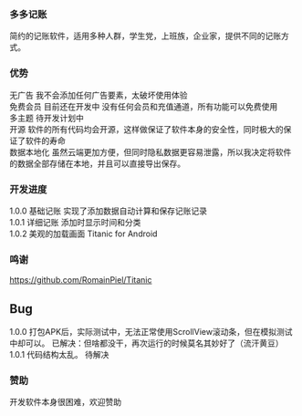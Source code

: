 ###  多多记账
简约的记账软件，适用多种人群，学生党，上班族，企业家，提供不同的记账方式。<br/>

### 优势
无广告 我不会添加任何广告要素，太破坏使用体验 <br/>
免费会员 目前还在开发中 没有任何会员和充值通道，所有功能可以免费使用 <br/>
多主题 待开发计划中 <br/>
开源 软件的所有代码均会开源，这样做保证了软件本身的安全性，同时极大的保证了软件的寿命  <br/>
数据本地化 虽然云端更加方便，但同时隐私数据更容易泄露，所以我决定将软件的数据全部存储在本地，并且可以直接导出保存。<br/>


### 开发进度

1.0.0 基础记账 实现了添加数据自动计算和保存记账记录 <br/>
1.0.1 详细记账 添加时显示时间和分类 <br/>
1.0.2 美观的加载画面 Titanic for Android  <br/>

### 鸣谢
https://github.com/RomainPiel/Titanic

## Bug
1.0.0 打包APK后，实际测试中，无法正常使用ScrollView滚动条，但在模拟测试中却可以。 已解决：但啥都没干，再次运行的时候莫名其妙好了（流汗黄豆）<br/>
1.0.1 代码结构太乱。 待解决<br/>


### 赞助
开发软件本身很困难，欢迎赞助<br/>

